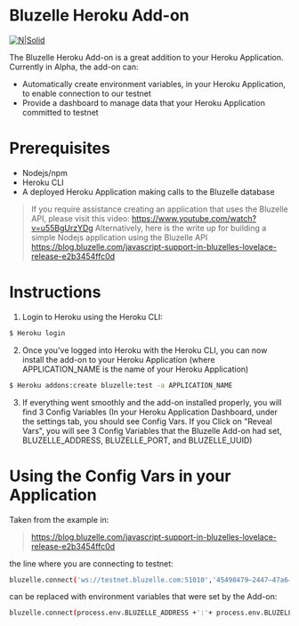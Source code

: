 # Bluzelle Heroku Add-on

[![N|Solid](https://bluzelle.com/assets/img/Bluzelle%20-%20Screen%20-%20Logo%20-%20Big%20-%20Blue.png)](https://bluzelle.com/)



The Bluzelle Heroku Add-on is a great addition to your Heroku Application.  Currently in Alpha, the add-on can:

  - Automatically create environment variables, in your Heroku Application, to enable connection to our testnet
  - Provide a dashboard to manage data that your Heroku Application committed to testnet

# Prerequisites

  - Nodejs/npm
  - Heroku CLI
  - A deployed Heroku Application making calls to the Bluzelle database

> If you require assistance creating an application that uses the Bluzelle API, 
> please visit this video:
> https://www.youtube.com/watch?v=u55BgUrzYDg
>Alternatively, here is the write up for building a simple Nodejs application 
>using the Bluzelle API
>https://blog.bluzelle.com/javascript-support-in-bluzelles-lovelace-release-e2b3454ffc0d

# Instructions

1) Login to Heroku using the Heroku CLI:
```sh
$ Heroku login
```
2) Once you've logged into Heroku with the Heroku CLI, you can now install the add-on to your Heroku Application (where APPLICATION_NAME is the name of your Heroku Application)

```sh
$ Heroku addons:create bluzelle:test -a APPLICATION_NAME
```

3) If everything went smoothly and the add-on installed properly, you will find 3 Config Variables (In your Heroku Application Dashboard, under the settings tab, you should see Config Vars.  If you Click on "Reveal Vars", you will see 3 Config Variables that the Bluzelle Add-on had set, BLUZELLE_ADDRESS, BLUZELLE_PORT, and BLUZELLE_UUID)

# Using the Config Vars in your Application

Taken from the example in: 
> https://blog.bluzelle.com/javascript-support-in-bluzelles-lovelace-release-e2b3454ffc0d

the line where you are connecting to testnet:
```sh
bluzelle.connect('ws://testnet.bluzelle.com:51010','45498479–2447–47a6–8c36-efa5d251a283');
```

can be replaced with environment variables that were set by the Add-on:

```sh
bluzelle.connect(process.env.BLUZELLE_ADDRESS +':'+ process.env.BLUZELLE_PORT,process.env.BLUZELLE_UUID);
```
